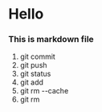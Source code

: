 # Hello
### This is markdown file
1. git commit
2. git push
3. git status
4. git add
5. git rm --cache
6. git rm

